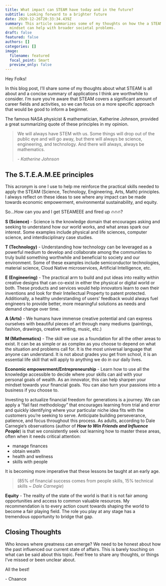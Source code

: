 ```yaml
---
title: What impact can STEAM have today and in the future?
subtitle: Looking forward to a brighter future
date: 2020-12-26T20:33:34.439Z
summary: This article summarizes some of my thoughts on how the a STEAM centered
  mindset can help with broader societal problems.
draft: false
featured: false
authors: []
categories: []
image:
  filename: featured
  focal_point: Smart
  preview_only: false
---
```

Hey Folks!

In this blog post, I’ll share some of my thoughts about what STEAM is all about and a concise summary of applications I think are worthwhile to consider. I’m sure you’re aware that STEAM covers a significant amount of career fields and activities, so we can focus on a more specific approach that would be good to inform a beginner.

The famous NASA physicist & mathematician, Katherine Johnson, provided a great summarizing quote of these principles in my opinion.

> We will always have STEM with us. Some things will drop out of the public eye and will go away, but there will always be science, engineering, and technology. And there will always, always be mathematics.
>
> \- *Katherine Johnson*

## The S.T.E.A.M.EE principles

This acronym is one I use to help me reinforce the practical skills needed to apply the STEAM (Science, Technology, Engineering, Arts, Math) principles. I always reflect on these ideas to see where any impact can be made towards economic empowerment, environmental sustainability, and equity.

So…How can you and I get STEAMEEE and fired up 🔥🔥🔥?

**S (Science)** - Science is the knowledge domain that encourages asking and seeking to understand how our world works, and what areas spark our interest. Some examples include physical and life sciences, computer science, and interdisciplinary case studies.

**T (Technology)** - Understanding how technology can be leveraged as a powerful medium to develop and collaborate among the communities to truly build something worthwhile and beneficial to society and our environment. Some of these examples include semiconductor technologies, material science, Cloud Native microservices, Artificial Intelligence, etc.

**E (Engineering)** - The practical arm to build and put ideas into reality within creative designs that can co-exist in either the physical or digital world or both. These products and services would help innovators learn to own their inventions and look for their Intellectual Property to patent protected. Additionally, a healthy understanding of users' feedback would always fuel engineers to provide better, more meaningful solutions as needs and demand change over time.

**A (Arts)** - We humans have immense creative potential and can express ourselves with beautiful pieces of art through many mediums (paintings, fashion, drawings, creative writing, music, etc.)

**M (Mathematics)** - The skill we use as a foundation for all the other areas to exist. It can be as simple or as complex as you choose to depend on what the situation and problems call for. It is the most universal language that anyone can understand. It is not about grades you get from school, it is an essential life skill that will apply to anything we do in our daily lives.

**Economic empowerment/Entrepreneurship** - Learn how to use all the knowledge accessible to decide where your skills can aid with your personal goals of wealth. As an innovator, this can help sharpen your mindset towards your financial goals. You can also turn your passions into a business if you choose to.

Investing to actualize financial freedom for generations is a journey. We can apply a “fail fast methodology” that encourages learning from trial and error and quickly identifying where your particular niche idea fits with the customers you’re seeking to serve. Anticipate building perseverance, patience, and focus throughout this process. As adults, according to Dale Carnegie’s observations (author of ***How to Win Friends and Influence People***) is that we consistently seek out learning how to master these areas, often when it needs critical attention:

* manage finances
* obtain wealth
* health and wellness
* skills with people

It is becoming more imperative that these lessons be taught at an early age.

> (85% of financial success comes from people skills, 15% technical skills ~ *Dale Carnegie*)

**Equity** - The reality of the state of the world is that it is not fair among opportunities and access to common valuable resources. My recommendation is to every action count towards shaping the world to become a fair playing field. The role you play at any stage has a tremendous opportunity to bridge that gap.

## Closing Thoughts

Who knows where greatness can emerge? We need to be honest about how the past influenced our current state of affairs. This is barely touching on what can be said about this topic. Feel free to share any thoughts, or things I’ve missed or been unclear about.

All the best!

\- Chaance